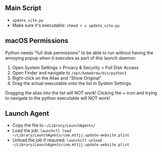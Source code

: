 ## Main Script
* `update_site.py`
* Make sure it's executable: `chmod + x update_site.py`

## macOS Permissions
Python needs "full disk permissions" to be able to run without having the annoying popup when it executes as part of this launch daemon.
1. Open System Settings > Privacy & Security > Full Disk Access
2. Open Finder and navigate to `/opt/homebrew/bin/python3`
3. Right-click on the Alias and "Show Original"
4. Drag the actual executable onto the list in System Settings.

Dragging the alias into the list will NOT work! Clicking the + icon and trying to navigate to the python executable will NOT work!

## Launch Agent
* Copy the file to `~/Library/LaunchAgents/`
* Load the job: `launchctl load ~/Library/LaunchAgents/com.mttjj.update-website.plist`
* Unload the job if required: `launchctl unload ~/Library/LaunchAgents/com.mttjj.update-website.plist`
